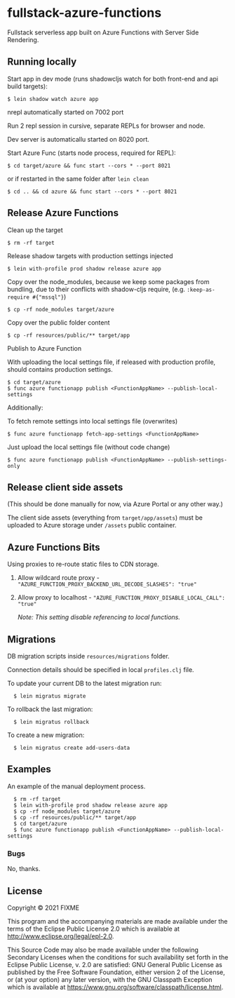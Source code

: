 # fullstack-azure-functions

Fullstack serverless app built on Azure Functions with Server Side Rendering.


## Running locally

Start app in dev mode (runs shadowcljs watch for both front-end and api build targets):

    $ lein shadow watch azure app

nrepl automatically started on 7002 port

Run 2 repl session in cursive, separate REPLs for browser and node.

Dev server is automaticallu started on 8020 port.

Start Azure Func (starts node process, required for REPL):

    $ cd target/azure && func start --cors * --port 8021    

or if restarted in the same folder after `lein clean`

    $ cd .. && cd azure && func start --cors * --port 8021

## Release Azure Functions

Clean up the target

    $ rm -rf target

Release shadow targets with production settings injected

    $ lein with-profile prod shadow release azure app

Copy over the node_modules, because we keep some packages from bundling,
due to their conflicts with shadow-cljs require, (e.g. `:keep-as-require #{"mssql"}`)

    $ cp -rf node_modules target/azure

Copy over the public folder content

    $ cp -rf resources/public/** target/app

Publish to Azure Function

With uploading the local settings file, 
if released with production profile, should contains production settings.

    $ cd target/azure
    $ func azure functionapp publish <FunctionAppName> --publish-local-settings

Additionally:

To fetch remote settings into local settings file (overwrites)

    $ func azure functionapp fetch-app-settings <FunctionAppName>

Just upload the local settings file (without code change)

    $ func azure functionapp publish <FunctionAppName> --publish-settings-only

## Release client side assets

(This should be done manually for now, via Azure Portal or any other way.)

The client side assets (everything from `target/app/assets`) must be uploaded to Azure storage under `/assets` public container.


## Azure Functions Bits

Using proxies to re-route static files to CDN storage.

   1. Allow wildcard route proxy - `"AZURE_FUNCTION_PROXY_BACKEND_URL_DECODE_SLASHES": "true"`

   2. Allow proxy to localhost - `"AZURE_FUNCTION_PROXY_DISABLE_LOCAL_CALL": "true"`
      
      *Note: This setting disable referencing to local functions.*

## Migrations

DB migration scripts inside `resources/migrations` folder.

Connection details should be specified in local `profiles.clj` file.

To update your current DB to the latest migration run:

      $ lein migratus migrate  

To rollback the last migration:

      $ lein migratus rollback

To create a new migration:

      $ lein migratus create add-users-data


## Examples

An example of the manual deployment process.

      $ rm -rf target
      $ lein with-profile prod shadow release azure app
      $ cp -rf node_modules target/azure
      $ cp -rf resources/public/** target/app
      $ cd target/azure
      $ func azure functionapp publish <FunctionAppName> --publish-local-settings



### Bugs

No, thanks.

## License

Copyright © 2021 FIXME

This program and the accompanying materials are made available under the
terms of the Eclipse Public License 2.0 which is available at
http://www.eclipse.org/legal/epl-2.0.

This Source Code may also be made available under the following Secondary
Licenses when the conditions for such availability set forth in the Eclipse
Public License, v. 2.0 are satisfied: GNU General Public License as published by
the Free Software Foundation, either version 2 of the License, or (at your
option) any later version, with the GNU Classpath Exception which is available
at https://www.gnu.org/software/classpath/license.html.
